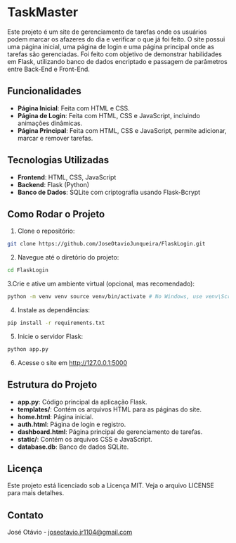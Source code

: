 # TaskMaster
Este projeto é um site de gerenciamento de tarefas onde os usuários podem marcar os afazeres do dia e verificar o que já foi feito. O site possui uma página inicial, uma página de login e uma página principal onde as tarefas são gerenciadas.
Foi feito com objetivo de demonstrar habilidades em Flask, utilizando banco de dados encriptado e passagem de parâmetros entre Back-End e Front-End.

## Funcionalidades
- **Página Inicial**: Feita com HTML e CSS.
- **Página de Login**: Feita com HTML, CSS e JavaScript, incluindo animações dinâmicas.
- **Página Principal**: Feita com HTML, CSS e JavaScript, permite adicionar, marcar e remover tarefas.

## Tecnologias Utilizadas
- **Frontend**: HTML, CSS, JavaScript
- **Backend**: Flask (Python)
- **Banco de Dados**: SQLite com criptografia usando Flask-Bcrypt

## Como Rodar o Projeto
1. Clone o repositório:
```bash
git clone https://github.com/JoseOtavioJunqueira/FlaskLogin.git
```

2. Navegue até o diretório do projeto:
```bash
cd FlaskLogin
```

3.Crie e ative um ambiente virtual (opcional, mas recomendado):
```bash
python -m venv venv source venv/bin/activate # No Windows, use venv\Scripts\activate
```

4. Instale as dependências:
```bash
pip install -r requirements.txt
```
5. Inicie o servidor Flask:
```bash
python app.py
```

6. Acesse o site em http://127.0.0.1:5000

## Estrutura do Projeto
- **app.py**: Código principal da aplicação Flask.
- **templates/**: Contém os arquivos HTML para as páginas do site.
- **home.html**: Página inicial.
- **auth.html**: Página de login e registro.
- **dashboard.html**: Página principal de gerenciamento de tarefas.
- **static/**: Contém os arquivos CSS e JavaScript.
- **database.db**: Banco de dados SQLite.

## Licença
Este projeto está licenciado sob a Licença MIT. Veja o arquivo LICENSE para mais detalhes.

## Contato
José Otávio - joseotavio.jr1104@gmail.com
